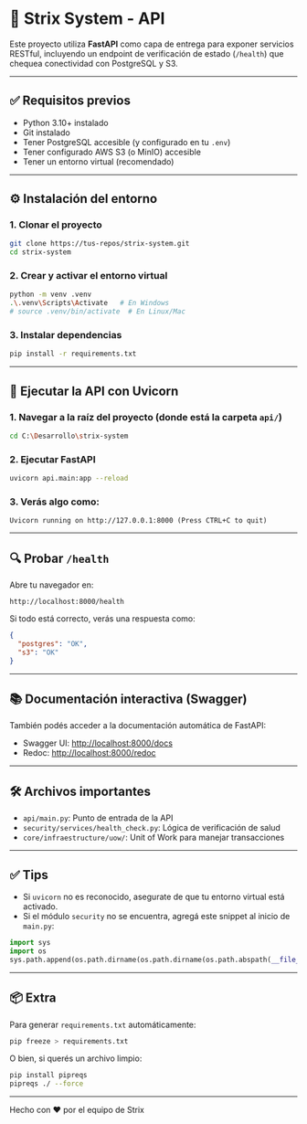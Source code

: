 # 🚀 Strix System - API

Este proyecto utiliza **FastAPI** como capa de entrega para exponer servicios RESTful, incluyendo un endpoint de verificación de estado (`/health`) que chequea conectividad con PostgreSQL y S3.

---

## ✅ Requisitos previos

- Python 3.10+ instalado
- Git instalado
- Tener PostgreSQL accesible (y configurado en tu `.env`)
- Tener configurado AWS S3 (o MinIO) accesible
- Tener un entorno virtual (recomendado)

---

## ⚙️ Instalación del entorno

### 1. Clonar el proyecto

```bash
git clone https://tus-repos/strix-system.git
cd strix-system
```

### 2. Crear y activar el entorno virtual

```bash
python -m venv .venv
.\.venv\Scripts\Activate   # En Windows
# source .venv/bin/activate  # En Linux/Mac
```

### 3. Instalar dependencias

```bash
pip install -r requirements.txt
```

---

## 🚀 Ejecutar la API con Uvicorn

### 1. Navegar a la raíz del proyecto (donde está la carpeta `api/`)

```bash
cd C:\Desarrollo\strix-system
```

### 2. Ejecutar FastAPI

```bash
uvicorn api.main:app --reload
```

### 3. Verás algo como:

```
Uvicorn running on http://127.0.0.1:8000 (Press CTRL+C to quit)
```

---

## 🔍 Probar `/health`

Abre tu navegador en:

```
http://localhost:8000/health
```

Si todo está correcto, verás una respuesta como:

```json
{
  "postgres": "OK",
  "s3": "OK"
}
```

---

## 📚 Documentación interactiva (Swagger)

También podés acceder a la documentación automática de FastAPI:

- Swagger UI: [http://localhost:8000/docs](http://localhost:8000/docs)
- Redoc: [http://localhost:8000/redoc](http://localhost:8000/redoc)

---

## 🛠 Archivos importantes

- `api/main.py`: Punto de entrada de la API
- `security/services/health_check.py`: Lógica de verificación de salud
- `core/infraestructure/uow/`: Unit of Work para manejar transacciones

---

## ✅ Tips

- Si `uvicorn` no es reconocido, asegurate de que tu entorno virtual está activado.
- Si el módulo `security` no se encuentra, agregá este snippet al inicio de `main.py`:

```python
import sys
import os
sys.path.append(os.path.dirname(os.path.dirname(os.path.abspath(__file__))))
```

---

## 📦 Extra

Para generar `requirements.txt` automáticamente:

```bash
pip freeze > requirements.txt
```

O bien, si querés un archivo limpio:

```bash
pip install pipreqs
pipreqs ./ --force
```

---

Hecho con ❤️ por el equipo de Strix

